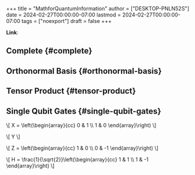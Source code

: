 +++
title = "MathforQuantumInformation"
author = ["DESKTOP-PNLN52S"]
date = 2024-02-27T00:00:00-07:00
lastmod = 2024-02-27T00:00:00-07:00
tags = ["noexport"]
draft = false
+++

**Link**:


## Complete {#complete}


## Orthonormal Basis {#orthonormal-basis}


## Tensor Product {#tensor-product}


## Single Qubit Gates {#single-qubit-gates}

\\[
X = \left(\begin{array}{cc}
0 & 1 \\\\
1 & 0
\end{array}\right)
\\]

\\[
Y
\\]

\\[
Z = \left(\begin{array}{cc}
1 & 0 \\\\
0 & -1
\end{array}\right)
\\]

\\[
H = \frac{1}{\sqrt{2}}\left(\begin{array}{cc}
1 & 1 \\\\
1 & -1
\end{array}\right)
\\]
